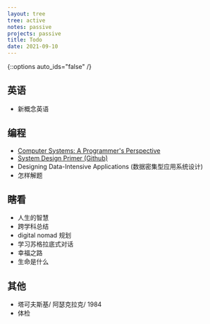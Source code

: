 ```yaml
---
layout: tree
tree: active
notes: passive
projects: passive
title: Todo
date: 2021-09-10
---
```



{::options auto_ids="false" /}


## 英语
* 新概念英语

## 编程
* [Computer Systems: A Programmer's Perspective](http://csapp.cs.cmu.edu/3e/home.html)
* [System Design Primer (Github)](https://github.com/donnemartin/system-design-primer)
* Designing Data-Intensive Applications (数据密集型应用系统设计)
* 怎样解题

## 瞎看
* 人生的智慧
* 跨学科总结
* digital nomad 规划
* 学习苏格拉底式对话
* 幸福之路
* 生命是什么

## 其他
* 塔可夫斯基/ 阿瑟克拉克/ 1984
* 体检

